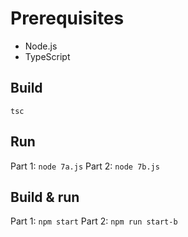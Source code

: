 # Prerequisites

- Node.js
- TypeScript

## Build

`tsc`

## Run 

Part 1: `node 7a.js`
Part 2: `node 7b.js`

## Build & run

Part 1: `npm start`
Part 2: `npm run start-b`